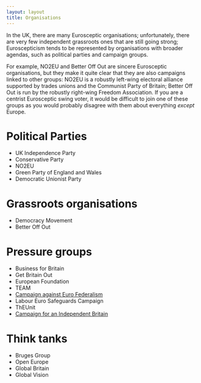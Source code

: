 ```yaml
---
layout: layout
title: Organisations
---
```


In the UK, there are many Eurosceptic organisations; unfortunately,
there are very few independent grassroots ones that are still going
strong; Euroscepticism tends to be represented by organisations with
broader agendas, such as political parties and campaign groups.

For example, NO2EU and Better Off Out are sincere Eurosceptic
organisations, but they make it quite clear that they are also
campaigns linked to other groups: NO2EU is a robustly left-wing
electoral alliance supported by trades unions and the Communist Party
of Britain; Better Off Out is run by the robustly right-wing Freedom
Association. If you are a centrist Eurosceptic swing voter, it would
be difficult to join one of these groups as you would probably
disagree with them about everything *except* Europe.


Political Parties
=================

* UK Independence Party
* Conservative Party
* NO2EU
* Green Party of England and Wales
* Democratic Unionist Party


Grassroots organisations
========================

* Democracy Movement
* Better Off Out


Pressure groups
===============

* Business for Britain
* Get Britain Out
* European Foundation
* TEAM
* [Campaign against Euro Federalism](http://www.caef.org.uk/)
* Labour Euro Safeguards Campaign
* ThEUnit
* [Campaign for an Independent Britain](http://campaignforanindependentbritain.org.uk/)

Think tanks
===========

* Bruges Group
* Open Europe
* Global Britain
* Global Vision

